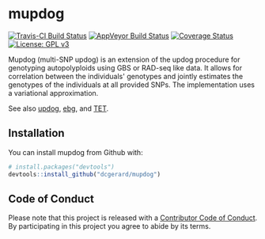 
<!-- README.md is generated from README.Rmd. Please edit that file -->
mupdog
======

[![Travis-CI Build Status](https://travis-ci.org/dcgerard/mupdog.svg?branch=master)](https://travis-ci.org/dcgerard/mupdog) [![AppVeyor Build Status](https://ci.appveyor.com/api/projects/status/github/dcgerard/mupdog?branch=master&svg=true)](https://ci.appveyor.com/project/dcgerard/mupdog) [![Coverage Status](https://img.shields.io/codecov/c/github/dcgerard/mupdog/master.svg)](https://codecov.io/github/dcgerard/mupdog?branch=master) [![License: GPL v3](https://img.shields.io/badge/License-GPL%20v3-blue.svg)](https://www.gnu.org/licenses/gpl-3.0)

Mupdog (multi-SNP updog) is an extension of the updog procedure for genotyping autopolyploids using GBS or RAD-seq like data. It allows for correlation between the individuals' genotypes and jointly estimates the genotypes of the individuals at all provided SNPs. The implementation uses a variational approximation.

See also [updog](https://github.com/dcgerard/updog), [ebg](https://github.com/pblischak/polyploid-genotyping), and [TET](http://www.g3journal.org/content/suppl/2017/01/19/g3.117.039008.DC1).

Installation
------------

You can install mupdog from Github with:

``` r
# install.packages("devtools")
devtools::install_github("dcgerard/mupdog")
```

Code of Conduct
---------------

Please note that this project is released with a [Contributor Code of Conduct](CONDUCT.md). By participating in this project you agree to abide by its terms.

